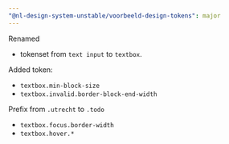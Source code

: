 ```yaml
---
"@nl-design-system-unstable/voorbeeld-design-tokens": major
---
```


Renamed
- tokenset from `text input` to `textbox`.

Added token:
- `textbox.min-block-size`
- `textbox.invalid.border-block-end-width`

Prefix from `.utrecht` to `.todo`
- `textbox.focus.border-width`
- `textbox.hover.*`
